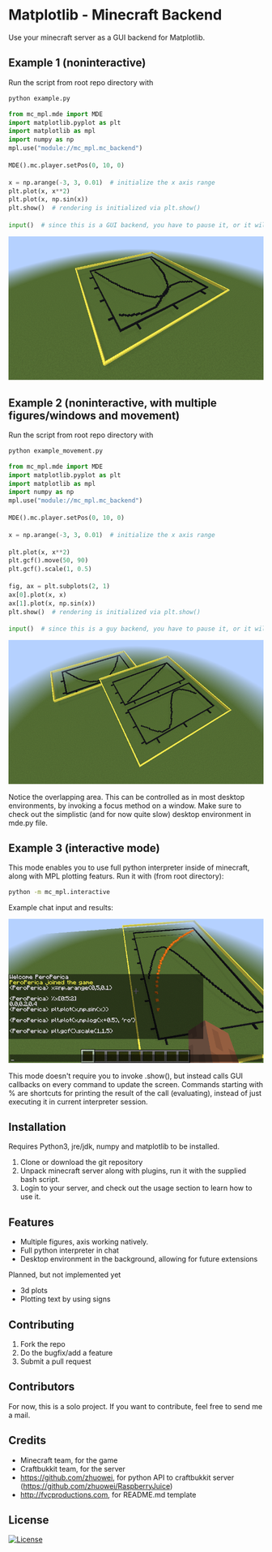 # Matplotlib - Minecraft Backend

Use your minecraft server as a GUI backend for Matplotlib. 

## Example 1 (noninteractive)

Run the script from root repo directory with
```bash
python example.py
```

```python
from mc_mpl.mde import MDE
import matplotlib.pyplot as plt
import matplotlib as mpl
import numpy as np
mpl.use("module://mc_mpl.mc_backend")

MDE().mc.player.setPos(0, 10, 0)

x = np.arange(-3, 3, 0.01)  # initialize the x axis range
plt.plot(x, x**2)
plt.plot(x, np.sin(x))
plt.show()  # rendering is initialized via plt.show()

input()  # since this is a GUI backend, you have to pause it, or it will auto-close
```

![](images/example.png)

## Example 2 (noninteractive, with multiple figures/windows and movement)

Run the script from root repo directory with
```bash
python example_movement.py
```

```python
from mc_mpl.mde import MDE
import matplotlib.pyplot as plt
import matplotlib as mpl
import numpy as np
mpl.use("module://mc_mpl.mc_backend")

MDE().mc.player.setPos(0, 10, 0)

x = np.arange(-3, 3, 0.01)  # initialize the x axis range

plt.plot(x, x**2)
plt.gcf().move(50, 90)
plt.gcf().scale(1, 0.5)

fig, ax = plt.subplots(2, 1)
ax[0].plot(x, x)
ax[1].plot(x, np.sin(x))
plt.show()  # rendering is initialized via plt.show()

input()  # since this is a guy backend, you have to pause it, or it will auto-close
```
![](images/movement.png)

Notice the overlapping area. This can be controlled as in most desktop environments, by invoking a focus method on a window.
Make sure to check out the simplistic (and for now quite slow) desktop environment in mde.py file.

## Example 3 (interactive mode)

This mode enables you to use full python interpreter inside of minecraft, along with MPL plotting featurs.
Run it with (from root directory):

```bash
python -m mc_mpl.interactive
```
Example chat input and results:

![](images/demo.png)

This mode doesn't require you to invoke .show(), but instead calls GUI callbacks on every command to update the screen.
Commands starting with % are shortcuts for printing the result of the call (evaluating), instead of just executing it in current interpreter session.

## Installation

Requires Python3, jre/jdk, numpy and matplotlib to be installed.

1. Clone or download the git repository
2. Unpack minecraft server along with plugins, run it with the supplied bash script.
3. Login to your server, and check out the usage section to learn how to use it.

## Features

- Multiple figures, axis working natively.
- Full python interpreter in chat
- Desktop environment in the background, allowing for future extensions

Planned, but not implemented yet

- 3d plots
- Plotting text by using signs

## Contributing

1. Fork the repo
2. Do the bugfix/add a feature
3. Submit a pull request


## Contributors

For now, this is a solo project. If you want to contribute, feel free to send me a mail.

## Credits

- Minecraft team, for the game
- Craftbukkit team, for the server
- https://github.com/zhuowei, for python API to craftbukkit server (https://github.com/zhuowei/RaspberryJuice)
- http://fvcproductions.com, for README.md template

## License

[![License](http://img.shields.io/:license-mit-blue.svg?style=flat-square)](http://badges.mit-license.org)
